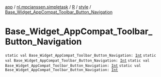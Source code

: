 [app](../../../index.md) / [nl.mpcjanssen.simpletask](../../index.md) / [R](../index.md) / [style](index.md) / [Base_Widget_AppCompat_Toolbar_Button_Navigation](.)

# Base_Widget_AppCompat_Toolbar_Button_Navigation

`static val Base_Widget_AppCompat_Toolbar_Button_Navigation: `[`Int`](https://kotlinlang.org/api/latest/jvm/stdlib/kotlin/-int/index.html)
`static val Base_Widget_AppCompat_Toolbar_Button_Navigation: `[`Int`](https://kotlinlang.org/api/latest/jvm/stdlib/kotlin/-int/index.html)
`static val Base_Widget_AppCompat_Toolbar_Button_Navigation: `[`Int`](https://kotlinlang.org/api/latest/jvm/stdlib/kotlin/-int/index.html)
`static val Base_Widget_AppCompat_Toolbar_Button_Navigation: `[`Int`](https://kotlinlang.org/api/latest/jvm/stdlib/kotlin/-int/index.html)